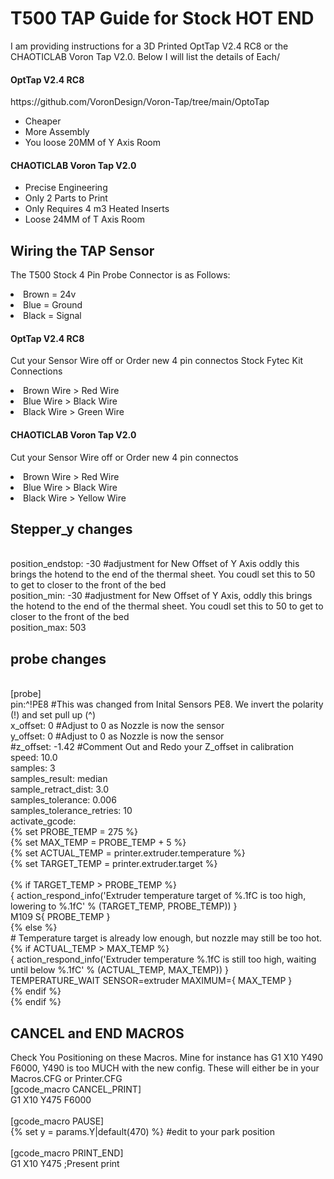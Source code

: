 <H1>T500 TAP Guide for Stock HOT END</h1> 
I am providing instructions for a 3D Printed OptTap V2.4 RC8 or the CHAOTICLAB Voron Tap V2.0. Below I will list the details of Each/

<h4>OptTap V2.4 RC8</h4>
https://github.com/VoronDesign/Voron-Tap/tree/main/OptoTap
<ul>
<li>Cheaper </li>
<li>More Assembly</li>
<li>You loose 20MM of Y Axis Room</li>
</ul>
<h4>CHAOTICLAB Voron Tap V2.0</h4>
<ul>
<li>Precise Engineering</li>
<li>Only 2 Parts to Print</li>
<li>Only Requires 4 m3 Heated Inserts</li>
<li>Loose 24MM of T Axis Room</li>
</ul>


<h2>Wiring the TAP Sensor</h2>
The T500 Stock 4 Pin Probe Connector is as Follows:
<ul>
</ul>
<li>Brown = 24v </li>
<li>Blue = Ground</li>
<li>Black = Signal </li> 

<h4>OptTap V2.4 RC8</h4>
Cut your Sensor Wire off or Order new 4 pin connectos
Stock Fytec Kit Connections
<ul>
</ul>
<li>Brown Wire > Red Wire </li>
<li>Blue Wire > Black Wire</li>
<li>Black Wire > Green Wire</li>

<h4>CHAOTICLAB Voron Tap V2.0</h4>
Cut your Sensor Wire off or Order new 4 pin connectos
<ul>
</ul>
<li>Brown Wire > Red Wire </li>
<li>Blue Wire > Black Wire</li>
<li>Black Wire > Yellow Wire</li>


<h2>Stepper_y changes</h2>
<br />position_endstop: -30 #adjustment for New Offset of Y Axis oddly this brings the hotend to the end of the thermal sheet. You coudl set this to 50 to get to closer to the front of the bed
<br />position_min: -30 #adjustment for New Offset of Y Axis, oddly this brings the hotend to the end of the thermal sheet. You coudl set this to 50 to get to closer to the front of the bed
<br />position_max: 503

<h2>probe changes</h2>

<br />[probe]
<br />pin:^!PE8  #This was changed from Inital Sensors PE8. We invert the polarity (!) and set pull up (^)
<br />x_offset: 0 #Adjust to 0 as Nozzle is now the sensor
<br />y_offset: 0 #Adjust to 0 as Nozzle is now the sensor
<br />#z_offset: -1.42 #Comment Out and Redo your Z_offset in calibration
<br />speed: 10.0
<br />samples: 3
<br />samples_result: median
<br />sample_retract_dist: 3.0
<br />samples_tolerance: 0.006
<br />samples_tolerance_retries: 10
<br />activate_gcode:
<br />    {% set PROBE_TEMP = 275 %}
<br />    {% set MAX_TEMP = PROBE_TEMP + 5 %}
 <br />   {% set ACTUAL_TEMP = printer.extruder.temperature %}
<br />    {% set TARGET_TEMP = printer.extruder.target %}
<br />
<br />    {% if TARGET_TEMP > PROBE_TEMP %}
 <br />       { action_respond_info('Extruder temperature target of %.1fC is too high, lowering to %.1fC' % (TARGET_TEMP, PROBE_TEMP)) }
 <br />       M109 S{ PROBE_TEMP }
<br />    {% else %}
 <br />       # Temperature target is already low enough, but nozzle may still be too hot.
 <br />       {% if ACTUAL_TEMP > MAX_TEMP %}
 <br />           { action_respond_info('Extruder temperature %.1fC is still too high, waiting until below %.1fC' % (ACTUAL_TEMP, MAX_TEMP)) }
 <br />           TEMPERATURE_WAIT SENSOR=extruder MAXIMUM={ MAX_TEMP }
 <br />       {% endif %}
<br />    {% endif %}

<h2>CANCEL and END MACROS </h2>
Check You Positioning on these Macros. Mine for instance has G1 X10 Y490 F6000, Y490 is too MUCH with the new config. These will either be in your Macros.CFG or Printer.CFG
<br />[gcode_macro CANCEL_PRINT]
<br />G1 X10 Y475 F6000
<br />
<br />[gcode_macro PAUSE] 
<br />{% set y = params.Y|default(470) %}      #edit to your park position
<br />
<br />[gcode_macro PRINT_END]
<br />G1 X10 Y475 ;Present print


